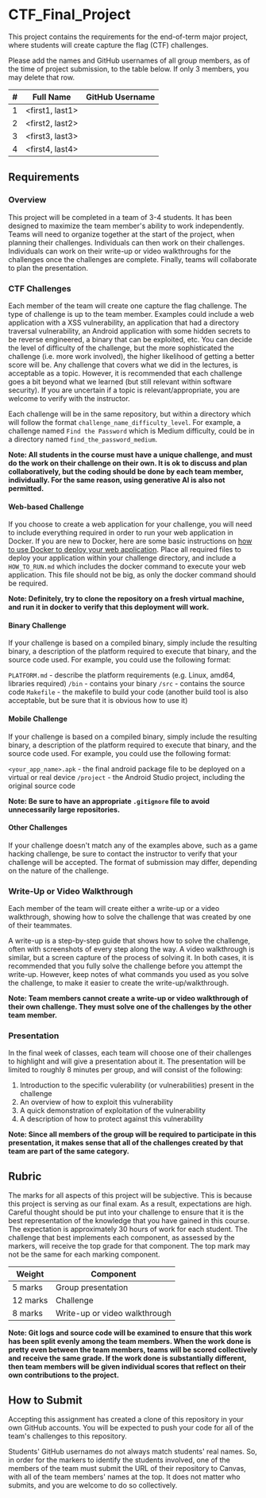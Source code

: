 # CTF_Final_Project

This project contains the requirements for the end-of-term major project, where students will create capture the flag (CTF) challenges.

Please add the names and GitHub usernames of all group members, as of the time of project submission, to the table below.  If only 3 members, you may delete that row.

| #  | Full Name            | GitHub Username |
| -- | -------------------- | --------------- |
| 1  | <first1, last1>      | <username1>     |
| 2  | <first2, last2>      | <username2>     |
| 3  | <first3, last3>      | <username3>     |
| 4  | <first4, last4>      | <username4>     |

## Requirements

### Overview

This project will be completed in a team of 3-4 students.  It has been designed to maximize the team member's ability to work independently.  Teams will need to organize together at the start of the project, when planning their challenges.  Individuals can then work on their challenges.  Individuals can work on their write-up or video walkthroughs for the challenges once the challenges are complete.  Finally, teams will collaborate to plan the presentation.

### CTF Challenges

Each member of the team will create one capture the flag challenge.  The type of challenge is up to the team member.  Examples could include a web application with a XSS vulnerability, an application that had a directory traversal vulnerability, an Android application with some hidden secrets to be reverse engineered, a binary that can be exploited, etc.  You can decide the level of difficulty of the challenge, but the more sophisticated the challenge (i.e. more work involved), the higher likelihood of getting a better score will be.  Any challenge that covers what we did in the lectures, is acceptable as a topic.  However, it is recommended that each challenge goes a bit beyond what we learned (but still relevant within software security).  If you are uncertain if a topic is relevant/appropriate, you are welcome to verify with the instructor.

Each challenge will be in the same repository, but within a directory which will follow the format `challenge_name_difficulty_level`.  For example, a challenge named `Find the Password` which is Medium difficulty, could be in a directory named `find_the_password_medium`.

**Note:  All students in the course must have a unique challenge, and must do the work on their challenge on their own.  It is ok to discuss and plan collaboratively, but the coding should be done by each team member, individually.  For the same reason, using generative AI is also not permitted.**

#### Web-based Challenge

If you choose to create a web application for your challenge, you will need to include everything required in order to run your web application in Docker.  If you are new to Docker, here are some basic instructions on [how to use Docker to deploy your web application](https://www.docker.com/blog/docker-for-web-developers/).  Place all required files to deploy your application within your challenge directory, and include a `HOW_TO_RUN.md` which includes the docker command to execute your web application.  This file should not be big, as only the docker command should be required.

**Note: Definitely, try to clone the repository on a fresh virtual machine, and run it in docker to verify that this deployment will work.**

#### Binary Challenge

If your challenge is based on a compiled binary, simply include the resulting binary, a description of the platform required to execute that binary, and the source code used.  For example, you could use the following format:

`PLATFORM.md` - describe the platform requirements (e.g. Linux, amd64, libraries required)
`/bin` - contains your binary
`/src` - contains the source code
`Makefile` - the makefile to build your code (another build tool is also acceptable, but be sure that it is obvious how to use it)

#### Mobile Challenge

If your challenge is based on a compiled binary, simply include the resulting binary, a description of the platform required to execute that binary, and the source code used.  For example, you could use the following format:

`<your_app_name>.apk` - the final android package file to be deployed on a virtual or real device
`/project` - the Android Studio project, including the original source code

**Note: Be sure to have an appropriate `.gitignore` file to avoid unnecessarily large repositories.**

#### Other Challenges

If your challenge doesn't match any of the examples above, such as a game hacking challenge, be sure to contact the instructor to verify that your challenge will be accepted.  The format of submission may differ, depending on the nature of the challenge.

### Write-Up or Video Walkthrough

Each member of the team will create either a write-up or a video walkthrough, showing how to solve the challenge that was created by one of their teammates.

A write-up is a step-by-step guide that shows how to solve the challenge, often with screenshots of every step along the way.  A video walkthrough is similar, but a screen capture of the process of solving it.  In both cases, it is recommended that you fully solve the challenge before you attempt the write-up.  However, keep notes of what commands you used as you solve the challenge, to make it easier to create the write-up/walkthrough.

**Note:  Team members cannot create a write-up or video walkthrough of their own challenge.  They must solve one of the challenges by the other team member.**

### Presentation

In the final week of classes, each team will choose one of their challenges to highlight and will give a presentation about it.  The presentation will be limited to roughly 8 minutes per group, and will consist of the following:

1. Introduction to the specific vulerability (or vulnerabilities) present in the challenge
2. An overview of how to exploit this vulnerability
3. A quick demonstration of exploitation of the vulnerability
4. A description of how to protect against this vulnerability

**Note: Since all members of the group will be required to participate in this presentation, it makes sense that all of the challenges created by that team are part of the same category.**

## Rubric

The marks for all aspects of this project will be subjective.  This is because this project is serving as our final exam.  As a result, expectations are high.  Careful thought should be put into your challenge to ensure that it is the best representation of the knowledge that you have gained in this course.  The expectation is approximately 30 hours of work for each student.  The challenge that best implements each component, as assessed by the markers, will receive the top grade for that component.  The top mark may not be the same for each marking component.

| Weight      | Component                     |
| ----------- | ----------------------------- |
|  5 marks    | Group presentation            |
| 12 marks    | Challenge                     |
|  8 marks    | Write-up or video walkthrough |

**Note: Git logs and source code will be examined to ensure that this work has been split evenly among the team members.  When the work done is pretty even between the team members, teams will be scored collectively and receive the same grade.  If the work done is substantially different, then team members will be given individual scores that reflect on their own contributions to the project.**

## How to Submit

Accepting this assignment has created a clone of this repository in your own GitHub accounts.  You will be expected to push your code for all of the team's challenges to this repository.  

Students' GitHub usernames do not always match students' real names.  So, in order for the markers to identify the students involved, one of the members of the team must submit the URL of their repository to Canvas, with all of the team members' names at the top.  It does not matter who submits, and you are welcome to do so collectively.
